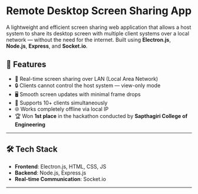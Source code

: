 # Remote Desktop Screen Sharing App

A lightweight and efficient screen sharing web application that allows a host system to share its desktop screen with multiple client systems over a local network — without the need for the internet. Built using **Electron.js**, **Node.js**, **Express**, and **Socket.io**.

## 🚀 Features

- 📡 Real-time screen sharing over LAN (Local Area Network)
- 🔒 Clients cannot control the host system — view-only mode
- 🖥️ Smooth screen updates with minimal frame drops
- 👥 Supports 10+ clients simultaneously
- 🌐 Works completely offline via local IP
- 🏆 Won **1st place** in the hackathon conducted by **Sapthagiri College of Engineering**

---

## 🛠️ Tech Stack

- **Frontend**: Electron.js, HTML, CSS, JS
- **Backend**: Node.js, Express.js
- **Real-time Communication**: Socket.io

---




